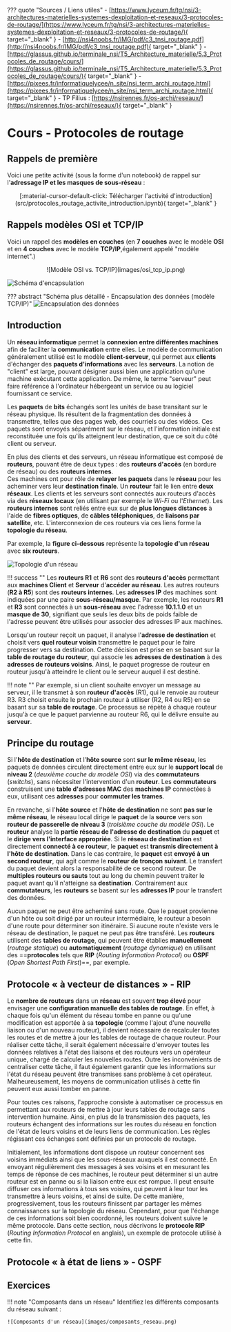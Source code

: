 ??? quote "Sources / Liens utiles"
    - [https://www.lyceum.fr/tg/nsi/3-architectures-materielles-systemes-dexploitation-et-reseaux/3-protocoles-de-routage/](https://www.lyceum.fr/tg/nsi/3-architectures-materielles-systemes-dexploitation-et-reseaux/3-protocoles-de-routage/){ target="_blank" }
    - [http://nsi4noobs.fr/IMG/pdf/c3_tnsi_routage.pdf](http://nsi4noobs.fr/IMG/pdf/c3_tnsi_routage.pdf){ target="_blank" }
    - [https://glassus.github.io/terminale_nsi/T5_Architecture_materielle/5.3_Protocoles_de_routage/cours/](https://glassus.github.io/terminale_nsi/T5_Architecture_materielle/5.3_Protocoles_de_routage/cours/){ target="_blank" }
    - [https://pixees.fr/informatiquelycee/n_site/nsi_term_archi_routage.html](https://pixees.fr/informatiquelycee/n_site/nsi_term_archi_routage.html){ target="_blank" }
    - TP Filius : [https://nsirennes.fr/os-archi/reseaux/](https://nsirennes.fr/os-archi/reseaux/){ target="_blank" }

# Cours - Protocoles de routage

## Rappels de première

Voici une petite activité (sous la forme d'un notebook) de rappel sur l'**adressage IP et les masques de sous-réseau** :
    
<center>
[:material-cursor-default-click: Télécharger l'activité d'introduction](src/protocoles_routage_activite_introduction.ipynb){ target="_blank" }
</center>

## Rappels modèles OSI et TCP/IP

Voici un rappel des **modèles en couches** (en **7 couches** avec le modèle **OSI** et en **4 couches** avec le modèle **TCP/IP**,également appelé "modèle internet".)

<center>
![Modèle OSI vs. TCP/IP](images/osi_tcp_ip.png)
</center>

![Schéma d'encapsulation](images/schema_encapsulation.png)

??? abstract "Schéma plus détaillé - Encapsulation des données (modèle TCP/IP)"
    ![Encapsulation des données](images/osi_exemple.png)

## Introduction

Un **réseau informatique** permet la **connexion entre différentes machines** afin de faciliter la **communication** entre elles. Le modèle de communication généralement utilisé est le modèle **client-serveur**, qui permet aux **clients** d'échanger des **paquets d'informations** avec les **serveurs**. La notion de "client" est large, pouvant désigner aussi bien une application qu'une machine exécutant cette application. De même, le terme "serveur" peut faire référence à l'ordinateur hébergeant un service ou au logiciel fournissant ce service.

Les **paquets** de **bits** échangés sont les unités de base transitant sur le réseau physique. Ils résultent de la fragmentation des données à transmettre, telles que des pages web, des courriels ou des vidéos. Ces paquets sont envoyés séparément sur le réseau, et l'information initiale est reconstituée une fois qu'ils atteignent leur destination, que ce soit du côté client ou serveur.

En plus des clients et des serveurs, un réseau informatique est composé de **routeurs**, pouvant être de deux types : des **routeurs d'accès** (en bordure de réseau) ou des **routeurs internes**.  
Ces machines ont pour rôle de **relayer les paquets** dans le **réseau** pour les acheminer vers leur **destination finale**. Un **routeur** fait le lien entre **deux réseaux**. Les clients et les serveurs sont connectés aux routeurs d'accès via des **réseaux locaux** (en utilisant par exemple le *Wi-Fi* ou l'*Ethernet*). Les **routeurs internes** sont reliés entre eux sur de **plus longues distances** à l'aide de **fibres optiques**, de **câbles téléphoniques**, de **liaisons par satellite**, etc. L'interconnexion de ces routeurs via ces liens forme la **topologie du réseau**.

Par exemple, la **figure ci-dessous** représente la **topologie d'un réseau** avec **six routeurs**.

![Topologie d'un réseau](images/screen_reseau.png)

!!! success ""
    Les **routeurs R1** et **R6** sont des **routeurs d'accès** permettant aux **machines Client** et **Serveur** d'**accéder au réseau**. Les autres routeurs (**R2 à R5**) sont des **routeurs internes**. Les **adresses IP** des machines sont indiquées par une paire **sous-réseau/masque**. Par exemple, les routeurs **R1** et **R3** sont connectés à un **sous-réseau** avec l'adresse **10.1.1.0** et un **masque de 30**, signifiant que seuls les deux bits de poids faible de l'adresse peuvent être utilisés pour associer des adresses IP aux machines.

Lorsqu'un routeur reçoit un paquet, il analyse l'**adresse de destination** et choisit vers **quel routeur voisin** transmettre le paquet pour le faire progresser vers sa destination. Cette décision est prise en se basant sur la **table de routage du routeur**, qui associe les **adresses de destination** à des **adresses de routeurs voisins**. Ainsi, le paquet progresse de routeur en routeur jusqu'à atteindre le client ou le serveur auquel il est destiné. 

!!! note ""
    Par exemple, si un client souhaite envoyer un message au serveur, il le transmet à son **routeur d'accès** (R1), qui le renvoie au routeur R3. R3 choisit ensuite le prochain routeur à utiliser (R2, R4 ou R5) en se basant sur sa **table de routage**. Ce processus se répète à chaque routeur jusqu'à ce que le paquet parvienne au routeur R6, qui le délivre ensuite au **serveur**.

## Principe du routage

Si l'**hôte de destination** et l'**hôte source** sont **sur le même réseau**, les paquets de données circulent directement entre eux sur le **support local** de **niveau 2** (*deuxième couche du modèle OSI*) via des **commutateurs** (*switchs*), sans nécessiter l'intervention d'un **routeur**. Les **commutateurs** construisent une **table d'adresses MAC** des **machines IP** connectées à eux, utilisant ces **adresses** pour **commuter les trames**.

En revanche, si l'**hôte source** et l'**hôte de destination** ne sont **pas sur le même réseau**, le réseau local dirige le **paquet** de la **source** vers son **routeur de passerelle de niveau 3** (*troisième couche du modèle OSI*). Le **routeur** analyse la **partie réseau de l'adresse de destination** du **paquet** et le **dirige vers l'interface appropriée**. Si le **réseau de destination** est directement **connecté à ce routeur**, le **paquet** est **transmis directement à l'hôte de destination**. Dans le cas contraire, le **paquet** est **envoyé à un second routeur**, qui agit comme le **routeur de tronçon suivant**. Le transfert du paquet devient alors la responsabilité de ce second routeur. De **multiples routeurs ou sauts** tout au long du chemin peuvent traiter le paquet avant qu'il n'atteigne sa **destination**. Contrairement aux **commutateurs**, les **routeurs** se basent sur les **adresses IP** pour le transfert des données.

Aucun paquet ne peut être acheminé sans route. Que le paquet provienne d'un hôte ou soit dirigé par un routeur intermédiaire, le routeur a besoin d'une route pour déterminer son itinéraire. Si aucune route n'existe vers le réseau de destination, le paquet ne peut pas être transféré. Les **routeurs** utilisent des **tables de routage**, qui peuvent être établies **manuellement** (*routage statique*) ou **automatiquement** (*routage dynamique*) en utilisant des ==**protocoles** tels que **RIP** (*Routing Information Protocol*) ou **OSPF** (*Open Shortest Path First*)==, par exemple.

## Protocole « à vecteur de distances » - RIP

Le **nombre de routeurs** dans un **réseau** est souvent **trop élevé** pour envisager une **configuration manuelle des tables de routage**. En effet, à chaque fois qu'un élément du réseau tombe en panne ou qu'une modification est apportée à sa **topologie** (comme l'ajout d'une nouvelle liaison ou d'un nouveau routeur), il devient nécessaire de recalculer toutes les routes et de mettre à jour les tables de routage de chaque routeur. Pour réaliser cette tâche, il serait également nécessaire d'envoyer toutes les données relatives à l'état des liaisons et des routeurs vers un opérateur unique, chargé de calculer les nouvelles routes. Outre les inconvénients de centraliser cette tâche, il faut également garantir que les informations sur l'état du réseau peuvent être transmises sans problème à cet opérateur. Malheureusement, les moyens de communication utilisés à cette fin peuvent eux aussi tomber en panne.

Pour toutes ces raisons, l'approche consiste à automatiser ce processus en permettant aux routeurs de mettre à jour leurs tables de routage sans intervention humaine. Ainsi, en plus de la transmission des paquets, les routeurs échangent des informations sur les routes du réseau en fonction de l'état de leurs voisins et de leurs liens de communication. Les règles régissant ces échanges sont définies par un protocole de routage.

Initialement, les informations dont dispose un routeur concernent ses voisins immédiats ainsi que les sous-réseaux auxquels il est connecté. En envoyant régulièrement des messages à ses voisins et en mesurant les temps de réponse de ces machines, le routeur peut déterminer si un autre routeur est en panne ou si la liaison entre eux est rompue. Il peut ensuite diffuser ces informations à tous ses voisins, qui peuvent à leur tour les transmettre à leurs voisins, et ainsi de suite. De cette manière, progressivement, tous les routeurs finissent par partager les mêmes connaissances sur la topologie du réseau. Cependant, pour que l'échange de ces informations soit bien coordonné, les routeurs doivent suivre le même protocole. Dans cette section, nous décrivons le **protocole RIP** (*Routing Information Protocol* en anglais), un exemple de protocole utilisé à cette fin.

## Protocole « à état de liens » - OSPF

## Exercices

!!! note "Composants dans un réseau"
    Identifiez les différents composants du réseau suivant :

    ![Composants d'un réseau](images/composants_reseau.png)